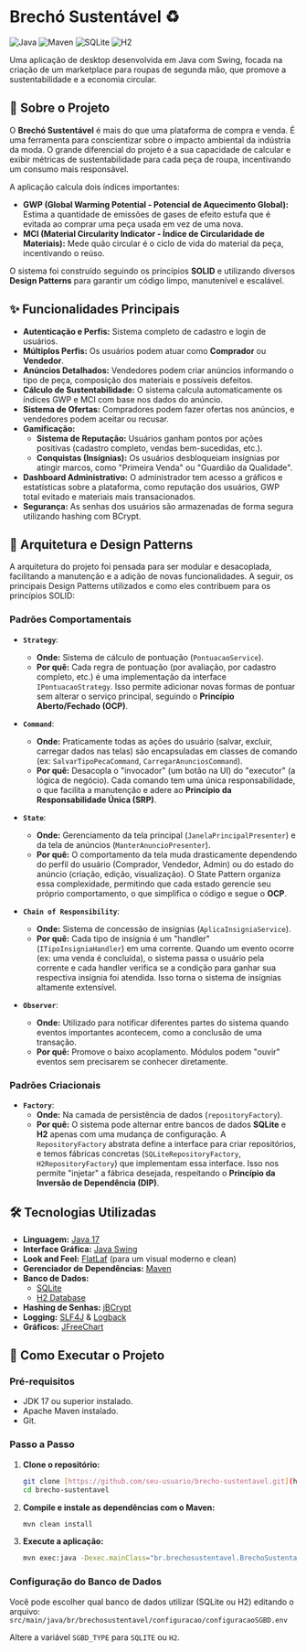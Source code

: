 # Brechó Sustentável ♻️

![Java](https://img.shields.io/badge/Java-11+-orange.svg) ![Maven](https://img.shields.io/badge/Maven-3.8-blue.svg) ![SQLite](https://img.shields.io/badge/SQLite-3-blue.svg) ![H2](https://img.shields.io/badge/H2-Database-red.svg)

Uma aplicação de desktop desenvolvida em Java com Swing, focada na criação de um marketplace para roupas de segunda mão, que promove a sustentabilidade e a economia circular.

## 📖 Sobre o Projeto

O **Brechó Sustentável** é mais do que uma plataforma de compra e venda. É uma ferramenta para conscientizar sobre o impacto ambiental da indústria da moda. O grande diferencial do projeto é a sua capacidade de calcular e exibir métricas de sustentabilidade para cada peça de roupa, incentivando um consumo mais responsável.

A aplicação calcula dois índices importantes:
* **GWP (Global Warming Potential - Potencial de Aquecimento Global):** Estima a quantidade de emissões de gases de efeito estufa que é evitada ao comprar uma peça usada em vez de uma nova.
* **MCI (Material Circularity Indicator - Índice de Circularidade de Materiais):** Mede quão circular é o ciclo de vida do material da peça, incentivando o reúso.

O sistema foi construído seguindo os princípios **SOLID** e utilizando diversos **Design Patterns** para garantir um código limpo, manutenível e escalável.

## ✨ Funcionalidades Principais

* **Autenticação e Perfis:** Sistema completo de cadastro e login de usuários.
* **Múltiplos Perfis:** Os usuários podem atuar como **Comprador** ou **Vendedor**.
* **Anúncios Detalhados:** Vendedores podem criar anúncios informando o tipo de peça, composição dos materiais e possíveis defeitos.
* **Cálculo de Sustentabilidade:** O sistema calcula automaticamente os índices GWP e MCI com base nos dados do anúncio.
* **Sistema de Ofertas:** Compradores podem fazer ofertas nos anúncios, e vendedores podem aceitar ou recusar.
* **Gamificação:**
    * **Sistema de Reputação:** Usuários ganham pontos por ações positivas (cadastro completo, vendas bem-sucedidas, etc.).
    * **Conquistas (Insígnias):** Os usuários desbloqueiam insígnias por atingir marcos, como "Primeira Venda" ou "Guardião da Qualidade".
* **Dashboard Administrativo:** O administrador tem acesso a gráficos e estatísticas sobre a plataforma, como reputação dos usuários, GWP total evitado e materiais mais transacionados.
* **Segurança:** As senhas dos usuários são armazenadas de forma segura utilizando hashing com BCrypt.

## 📐 Arquitetura e Design Patterns

A arquitetura do projeto foi pensada para ser modular e desacoplada, facilitando a manutenção e a adição de novas funcionalidades. A seguir, os principais Design Patterns utilizados e como eles contribuem para os princípios SOLID:

### **Padrões Comportamentais**

* **`Strategy`**:
    * **Onde:** Sistema de cálculo de pontuação (`PontuacaoService`).
    * **Por quê:** Cada regra de pontuação (por avaliação, por cadastro completo, etc.) é uma implementação da interface `IPontuacaoStrategy`. Isso permite adicionar novas formas de pontuar sem alterar o serviço principal, seguindo o **Princípio Aberto/Fechado (OCP)**.

* **`Command`**:
    * **Onde:** Praticamente todas as ações do usuário (salvar, excluir, carregar dados nas telas) são encapsuladas em classes de comando (ex: `SalvarTipoPecaCommand`, `CarregarAnunciosCommand`).
    * **Por quê:** Desacopla o "invocador" (um botão na UI) do "executor" (a lógica de negócio). Cada comando tem uma única responsabilidade, o que facilita a manutenção e adere ao **Princípio da Responsabilidade Única (SRP)**.

* **`State`**:
    * **Onde:** Gerenciamento da tela principal (`JanelaPrincipalPresenter`) e da tela de anúncios (`ManterAnuncioPresenter`).
    * **Por quê:** O comportamento da tela muda drasticamente dependendo do perfil do usuário (Comprador, Vendedor, Admin) ou do estado do anúncio (criação, edição, visualização). O State Pattern organiza essa complexidade, permitindo que cada estado gerencie seu próprio comportamento, o que simplifica o código e segue o **OCP**.

* **`Chain of Responsibility`**:
    * **Onde:** Sistema de concessão de insígnias (`AplicaInsigniaService`).
    * **Por quê:** Cada tipo de insígnia é um "handler" (`ITipoInsigniaHandler`) em uma corrente. Quando um evento ocorre (ex: uma venda é concluída), o sistema passa o usuário pela corrente e cada handler verifica se a condição para ganhar sua respectiva insígnia foi atendida. Isso torna o sistema de insígnias altamente extensível.

* **`Observer`**:
    * **Onde:** Utilizado para notificar diferentes partes do sistema quando eventos importantes acontecem, como a conclusão de uma transação.
    * **Por quê:** Promove o baixo acoplamento. Módulos podem "ouvir" eventos sem precisarem se conhecer diretamente.

### **Padrões Criacionais**

* **`Factory`**:
    * **Onde:** Na camada de persistência de dados (`repositoryFactory`).
    * **Por quê:** O sistema pode alternar entre bancos de dados **SQLite** e **H2** apenas com uma mudança de configuração. A `RepositoryFactory` abstrata define a interface para criar repositórios, e temos fábricas concretas (`SQLiteRepositoryFactory`, `H2RepositoryFactory`) que implementam essa interface. Isso nos permite "injetar" a fábrica desejada, respeitando o **Princípio da Inversão de Dependência (DIP)**.

## 🛠️ Tecnologias Utilizadas

* **Linguagem:** [Java 17](https://www.oracle.com/java/)
* **Interface Gráfica:** [Java Swing](https://docs.oracle.com/javase/8/docs/api/javax/swing/package-summary.html)
* **Look and Feel:** [FlatLaf](https://www.formdev.com/flatlaf/) (para um visual moderno e clean)
* **Gerenciador de Dependências:** [Maven](https://maven.apache.org/)
* **Banco de Dados:**
    * [SQLite](https://www.sqlite.org/index.html) 
    * [H2 Database](https://www.h2database.com/html/main.html) 
* **Hashing de Senhas:** [jBCrypt](https://github.com/jeremyh/jBCrypt)
* **Logging:** [SLF4J](http://www.slf4j.org/) & [Logback](http://logback.qos.ch/)
* **Gráficos:** [JFreeChart](https://www.jfree.org/jfreechart/)

## 🚀 Como Executar o Projeto

### **Pré-requisitos**

* JDK 17 ou superior instalado.
* Apache Maven instalado.
* Git.

### **Passo a Passo**

1.  **Clone o repositório:**
    ```bash
    git clone [https://github.com/seu-usuario/brecho-sustentavel.git](https://github.com/seu-usuario/brecho-sustentavel.git)
    cd brecho-sustentavel
    ```

2.  **Compile e instale as dependências com o Maven:**
    ```bash
    mvn clean install
    ```

3.  **Execute a aplicação:**
    ```bash
    mvn exec:java -Dexec.mainClass="br.brechosustentavel.BrechoSustentavel"
    ```

### **Configuração do Banco de Dados**

Você pode escolher qual banco de dados utilizar (SQLite ou H2) editando o arquivo:
`src/main/java/br/brechosustentavel/configuracao/configuracaoSGBD.env`

Altere a variável `SGBD_TYPE` para `SQLITE` ou `H2`.

